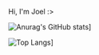 Hi, I'm Joel :>

![Anurag's GitHub stats](https://github-readme-stats.vercel.app/api?username=joelkalil&show_icons=true&theme=radical)]

![Top Langs](https://github-readme-stats.vercel.app/api/top-langs/?username=anuraghazra&layout=compact)]
